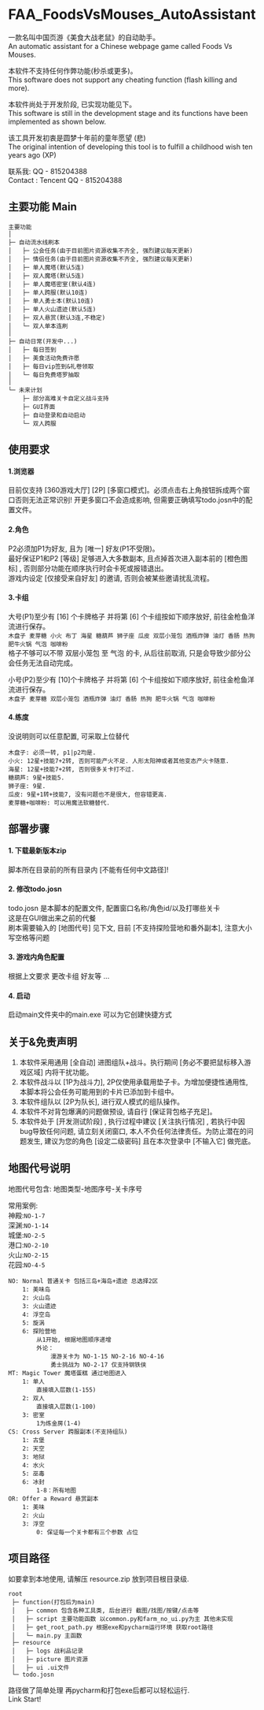 # FAA_FoodsVsMouses_AutoAssistant
一款名叫中国页游《美食大战老鼠》的自动助手。  
An automatic assistant for a Chinese webpage game called Foods Vs Mouses. 

本软件不支持任何作弊功能(秒杀或更多)。  
This software does not support any cheating function (flash killing and more).

本软件尚处于开发阶段, 已实现功能见下。  
This software is still in the development stage and its functions have been implemented as shown below.

该工具开发初衷是圆梦十年前的童年愿望 (悲)    
The original intention of developing this tool is to fulfill a childhood wish ten years ago (XP)

联系我: QQ - 815204388  
Contact : Tencent QQ - 815204388  


## 主要功能 Main

    主要功能
    │
    ├─ 自动流水线刷本
    │   ├─ 公会任务(由于目前图片资源收集不齐全, 强烈建议每天更新)
    │   ├─ 情侣任务(由于目前图片资源收集不齐全, 强烈建议每天更新)
    │   ├─ 单人魔塔(默认5连)
    │   ├─ 双人魔塔(默认5连)
    │   ├─ 单人魔塔密室(默认4连)
    │   ├─ 单人跨服(默认10连)
    │   ├─ 单人勇士本(默认10连)
    │   ├─ 单人火山遗迹(默认5连)
    │   ├─ 双人悬赏(默认3连,不稳定)
    │   └─ 双人单本连刷
    │
    ├─ 自动日常(开发中...)
    │   ├─ 每日签到
    │   ├─ 美食活动免费许愿
    │   ├─ 每日vip签到&礼卷领取
    │   └─ 每日免费塔罗抽取
    │
    └─ 未来计划
        ├─ 部分高难关卡自定义战斗支持
        ├─ GUI界面
        ├─ 自动登录和自动启动
        └─ 双人跨服

## 使用要求
#### 1.浏览器
目前仅支持 [360游戏大厅] [2P] [多窗口模式]。必须点击右上角按钮拆成两个窗口否则无法正常识别!  开更多窗口不会造成影响, 但需要正确填写todo.josn中的配置文件。

#### 2.角色
P2必须加P1为好友, 且为 [唯一] 好友(P1不受限)。  
最好保证P1和P2 [等级] 足够进入大多数副本, 且点掉首次进入副本前的 [橙色图标] , 否则部分功能在顺序执行时会卡死或报错退出。  
游戏内设定 [仅接受来自好友] 的邀请, 否则会被某些邀请扰乱流程。  

#### 3.卡组
大号(P1)至少有 [16] 个卡牌格子 并将第 [6] 个卡组按如下顺序放好, 前往金枪鱼洋流进行保存。   
`木盘子 麦芽糖 小火 布丁 海星 糖葫芦 狮子座 瓜皮 双层小笼包 酒瓶炸弹 油灯 香肠 热狗 肥牛火锅 气泡 咖啡粉`  
格子不够可以不带 双层小笼包 至 气泡 的卡, 从后往前取消, 只是会导致少部分公会任务无法自动完成。 

小号(P2)至少有 [10]个卡牌格子 并将第 [6] 个卡组按如下顺序放好, 前往金枪鱼洋流进行保存。  
`木盘子 麦芽糖 双层小笼包 酒瓶炸弹 油灯 香肠 热狗 肥牛火锅 气泡 咖啡粉`

#### 4.练度
没说明则可以任意配置, 可采取上位替代

    木盘子: 必须一转, p1|p2均是.
    小火: 12星+技能7+2转, 否则可能产火不足. 人形太阳神或者其他变态产火卡随意. 
    海星: 12星+技能7+2转, 否则很多关卡打不过.
    糖葫芦: 9星+技能5.
    狮子座: 9星.
    瓜皮: 9星+1转+技能7, 没有问题也不是很大, 但容错更高.
    麦芽糖+咖啡粉: 可以用魔法软糖替代.

## 部署步骤
#### 1. 下载最新版本zip
脚本所在目录前的所有目录内 [不能有任何中文路径]!

#### 2. 修改todo.josn
todo.josn 是本脚本的配置文件, 配置窗口名称/角色id/以及打哪些关卡  
这是在GUI做出来之前的代餐  
刷本需要输入的 [地图代号] 见下文, 目前 [不支持探险营地和番外副本], 注意大小写空格等问题  

#### 3. 游戏内角色配置
根据上文要求 更改卡组 好友等 ...  

#### 4. 启动
启动main文件夹中的main.exe
可以为它创建快捷方式

## 关于&免责声明
1. 本软件采用通用 [全自动] 进图组队+战斗。执行期间 [务必不要把鼠标移入游戏区域] 内将干扰功能。  
2. 本软件战斗以 [1P为战斗力], 2P仅使用承载用垫子卡。为增加便捷性通用性, 本脚本将公会任务可能用到的卡片已添加到卡组中。  
3. 本软件组队以 [2P为队长], 进行双人模式的组队操作。  
4. 本软件不对背包爆满的问题做预设, 请自行 [保证背包格子充足]。  
5. 本软件处于 [开发测试阶段] , 执行过程中建议 [关注执行情况] , 若执行中因bug导致任何问题, 请立刻关闭窗口, 本人不负任何法律责任。为防止潜在的问题发生, 建议为您的角色 [设定二级密码] 且在本次登录中 [不输入它] 做兜底。  

## 地图代号说明

地图代号包含: 地图类型-地图序号-关卡序号

常用案例:  
神殿:`NO-1-7`    
深渊:`NO-1-14`   
城堡:`NO-2-5`  
港口:`NO-2-10`   
火山:`NO-2-15`   
花园:`NO-4-5`  

    NO: Normal 普通关卡 包括三岛+海岛+遗迹 总选择2区
        1: 美味岛
        2: 火山岛
        3: 火山遗迹
        4: 浮空岛
        5: 旋涡
        6: 探险营地
            从1开始, 根据地图顺序递增
            外论：
                漫游关卡为 NO-1-15 NO-2-16 NO-4-16
                勇士挑战为 NO-2-17 仅支持钢铁侠
    MT: Magic Tower 魔塔蛋糕 通过地图进入
        1: 单人
            直接填入层数(1-155)
        2: 双人
            直接填入层数(1-100)
        3: 密室
            1为炼金房(1-4)
    CS: Cross Server 跨服副本(不支持组队)
        1: 古堡
        2: 天空
        3: 地狱
        4: 水火
        5: 巫毒
        6: 冰封
            1-8：所有地图
    OR: Offer a Reward 悬赏副本
        1: 美味
        2: 火山
        3: 浮空
            0: 保证每一个关卡都有三个参数 占位
            
## 项目路径
如要拿到本地使用, 请解压 resource.zip 放到项目根目录级. 

    root
     ├─ function(打包后为main)
     │   ├─ common 包含各种工具类, 后台进行 截图/找图/按键/点击等
     │   ├─ script 主要功能函数 以common.py和farm_no_ui.py为主 其他未实现
     │   ├─ get_root_path.py 根据exe和pycharm运行环境 获取root路径
     │   └─ main.py 主函数
     ├─ resource
     │   ├─ logs 战利品记录
     │   ├─ picture 图片资源
     │   ├─ ui .ui文件
     └─ todo.josn


路径做了简单处理 再pycharm和打包exe后都可以轻松运行.  
Link Start!
